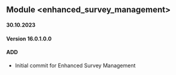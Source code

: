 ## Module <enhanced_survey_management>

#### 30.10.2023
#### Version 16.0.1.0.0
#### ADD

- Initial commit for Enhanced Survey Management
